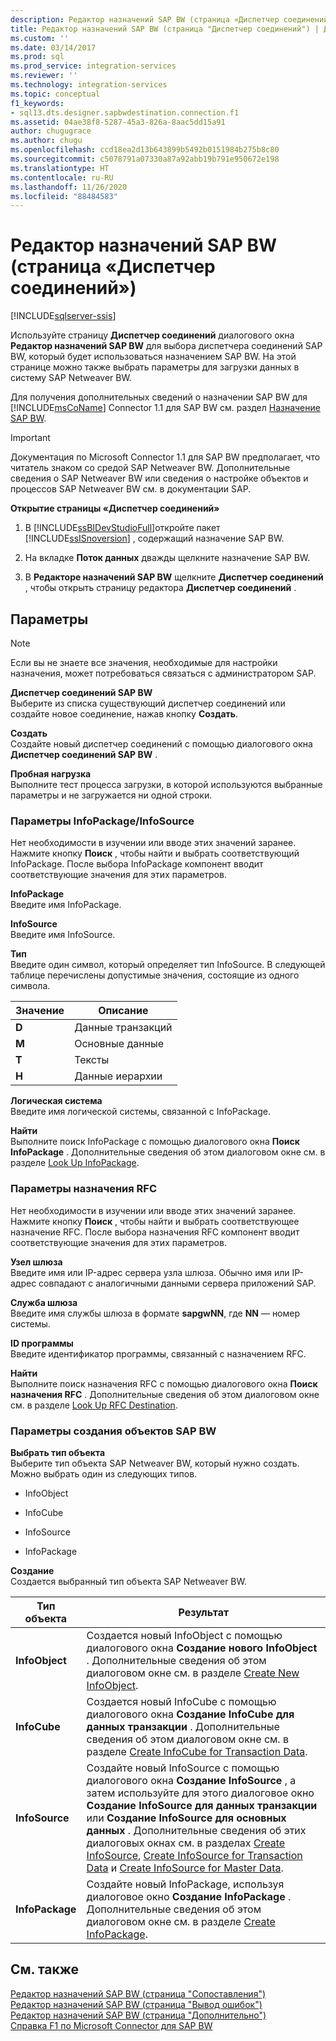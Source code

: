 ```yaml
---
description: Редактор назначений SAP BW (страница «Диспетчер соединений»)
title: Редактор назначений SAP BW (страница "Диспетчер соединений") | Документы Майкрософт
ms.custom: ''
ms.date: 03/14/2017
ms.prod: sql
ms.prod_service: integration-services
ms.reviewer: ''
ms.technology: integration-services
ms.topic: conceptual
f1_keywords:
- sql13.dts.designer.sapbwdestination.connection.f1
ms.assetid: 04ae38f8-5287-45a3-826a-8aac5dd15a91
author: chugugrace
ms.author: chugu
ms.openlocfilehash: ccd18ea2d13b643899b5492b0151984b275b8c80
ms.sourcegitcommit: c5078791a07330a87a92abb19b791e950672e198
ms.translationtype: HT
ms.contentlocale: ru-RU
ms.lasthandoff: 11/26/2020
ms.locfileid: "88484583"
---
```

# <a name="sap-bw-destination-editor-connection-manager-page"></a>Редактор назначений SAP BW (страница «Диспетчер соединений»)

[!INCLUDE[sqlserver-ssis](../../includes/applies-to-version/sqlserver-ssis.md)]


  Используйте страницу **Диспетчер соединений** диалогового окна **Редактор назначений SAP BW** для выбора диспетчера соединений SAP BW, который будет использоваться назначением SAP BW. На этой странице можно также выбрать параметры для загрузки данных в систему SAP Netweaver BW.  
  
 Для получения дополнительных сведений о назначении SAP BW для [!INCLUDE[msCoName](../../includes/msconame-md.md)] Connector 1.1 для SAP BW см. раздел [Назначение SAP BW](../../integration-services/data-flow/sap-bw-destination.md).  
  
> [!IMPORTANT]  
>  Документация по Microsoft Connector 1.1 для SAP BW предполагает, что читатель знаком со средой SAP Netweaver BW. Дополнительные сведения о SAP Netweaver BW или сведения о настройке объектов и процессов SAP Netweaver BW см. в документации SAP.  
  
 **Открытие страницы «Диспетчер соединений»**  
  
1.  В [!INCLUDE[ssBIDevStudioFull](../../includes/ssbidevstudiofull-md.md)]откройте пакет [!INCLUDE[ssISnoversion](../../includes/ssisnoversion-md.md)] , содержащий назначение SAP BW.  
  
2.  На вкладке **Поток данных** дважды щелкните назначение SAP BW.  
  
3.  В **Редакторе назначений SAP BW** щелкните **Диспетчер соединений** , чтобы открыть страницу редактора **Диспетчер соединений** .  
  
## <a name="options"></a>Параметры  
  
> [!NOTE]  
>  Если вы не знаете все значения, необходимые для настройки назначения, может потребоваться связаться с администратором SAP.  
  
 **Диспетчер соединений SAP BW**  
 Выберите из списка существующий диспетчер соединений или создайте новое соединение, нажав кнопку **Создать**.  
  
 **Создать**  
 Создайте новый диспетчер соединений с помощью диалогового окна **Диспетчер соединений SAP BW** .  
  
 **Пробная нагрузка**  
 Выполните тест процесса загрузки, в которой используются выбранные параметры и не загружается ни одной строки.  
  
### <a name="infopackageinfosource-options"></a>Параметры InfoPackage/InfoSource  
 Нет необходимости в изучении или вводе этих значений заранее. Нажмите кнопку **Поиск** , чтобы найти и выбрать соответствующий InfoPackage. После выбора InfoPackage компонент вводит соответствующие значения для этих параметров.  
  
 **InfoPackage**  
 Введите имя InfoPackage.  
  
 **InfoSource**  
 Введите имя InfoSource.  
  
 **Тип**  
 Введите один символ, который определяет тип InfoSource. В следующей таблице перечислены допустимые значения, состоящие из одного символа.  
  
|Значение|Описание|  
|-----------|-----------------|  
|**D**|Данные транзакций|  
|**M**|Основные данные|  
|**T**|Тексты|  
|**H**|Данные иерархии|  
  
 **Логическая система**  
 Введите имя логической системы, связанной с InfoPackage.  
  
 **Найти**  
 Выполните поиск InfoPackage с помощью диалогового окна **Поиск InfoPackage** . Дополнительные сведения об этом диалоговом окне см. в разделе [Look Up InfoPackage](../../integration-services/data-flow/look-up-infopackage.md).  
  
### <a name="rfc-destination-options"></a>Параметры назначения RFC  
 Нет необходимости в изучении или вводе этих значений заранее. Нажмите кнопку **Поиск** , чтобы найти и выбрать соответствующее назначение RFC. После выбора назначения RFC компонент вводит соответствующие значения для этих параметров.  
  
 **Узел шлюза**  
 Введите имя или IP-адрес сервера узла шлюза. Обычно имя или IP-адрес совпадают с аналогичными данными сервера приложений SAP.  
  
 **Служба шлюза**  
 Введите имя службы шлюза в формате **sapgwNN**, где **NN** — номер системы.  
  
 **ID программы**  
 Введите идентификатор программы, связанный с назначением RFC.  
  
 **Найти**  
 Выполните поиск назначения RFC с помощью диалогового окна **Поиск назначения RFC** . Дополнительные сведения об этом диалоговом окне см. в разделе [Look Up RFC Destination](../../integration-services/data-flow/look-up-rfc-destination.md).  
  
### <a name="create-sap-bw-objects-options"></a>Параметры создания объектов SAP BW  
 **Выбрать тип объекта**  
 Выберите тип объекта SAP Netweaver BW, который нужно создать. Можно выбрать один из следующих типов.  
  
-   InfoObject  
  
-   InfoCube  
  
-   InfoSource  
  
-   InfoPackage  
  
 **Создание**  
 Создается выбранный тип объекта SAP Netweaver BW.  
  
|Тип объекта|Результат|  
|-----------------|------------|  
|**InfoObject**|Создается новый InfoObject с помощью диалогового окна **Создание нового InfoObject** . Дополнительные сведения об этом диалоговом окне см. в разделе [Create New InfoObject](../../integration-services/data-flow/create-new-infoobject.md).|  
|**InfoCube**|Создается новый InfoCube с помощью диалогового окна **Создание InfoCube для данных транзакции** . Дополнительные сведения об этом диалоговом окне см. в разделе [Create InfoCube for Transaction Data](../../integration-services/data-flow/create-infocube-for-transaction-data.md).|  
|**InfoSource**|Создайте новый InfoSource с помощью диалогового окна **Создание InfoSource** , а затем используйте для этого диалоговое окно **Создание InfoSource для данных транзакции** или **Создание InfoSource для основных данных** . Дополнительные сведения об этих диалоговых окнах см. в разделах [Create InfoSource](../../integration-services/data-flow/create-infosource.md), [Create InfoSource for Transaction Data](../../integration-services/data-flow/create-infosource-for-transaction-data.md) и [Create InfoSource for Master Data](../../integration-services/data-flow/create-infosource-for-master-data.md).|  
|**InfoPackage**|Создайте новый InfoPackage, используя диалоговое окно **Создание InfoPackage** . Дополнительные сведения об этом диалоговом окне см. в разделе [Create InfoPackage](../../integration-services/data-flow/create-infopackage.md).|  
  
## <a name="see-also"></a>См. также  
 [Редактор назначений SAP BW (страница "Сопоставления")](../../integration-services/data-flow/sap-bw-destination-editor-mappings-page.md)   
 [Редактор назначений SAP BW (страница "Вывод ошибок")](../../integration-services/data-flow/sap-bw-destination-editor-error-output-page.md)   
 [Редактор назначений SAP BW (страница "Дополнительно")](../../integration-services/data-flow/sap-bw-destination-editor-advanced-page.md)   
 [Справка F1 по Microsoft Connector для SAP BW](../../integration-services/microsoft-connector-for-sap-bw-f1-help.md)  
  
  
